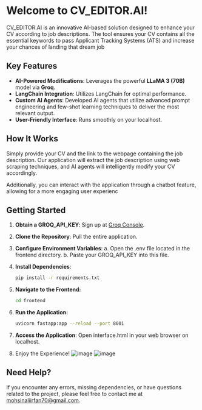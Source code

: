 # Welcome to CV_EDITOR.AI!

CV_EDITOR.AI is an innovative AI-based solution designed to enhance your CV according to job descriptions. The tool ensures your CV contains all the essential keywords to pass Applicant Tracking Systems (ATS) and increase your chances of landing that dream job

## Key Features

- **AI-Powered Modifications**: Leverages the powerful **LLaMA 3 (70B)** model via **Groq**.
- **LangChain Integration**: Utilizes LangChain for optimal performance.
- **Custom AI Agents**: Developed AI agents that utilize advanced prompt engineering and few-shot learning techniques to deliver the most relevant output.
- **User-Friendly Interface**: Runs smoothly on your localhost.

## How It Works

Simply provide your CV and the link to the webpage containing the job description. Our application will extract the job description using web scraping techniques, and AI agents will intelligently modify your CV accordingly.

Additionally, you can interact with the application through a chatbot feature, allowing for a more engaging user experienc

## Getting Started

1. **Obtain a GROQ_API_KEY**: Sign up at [Groq Console](https://console.groq.com/keys).
2. **Clone the Repository**: Pull the entire application.
3. **Configure Environment Variables**:
        a. Open the .env file located in the frontend directory.
        b. Paste your GROQ_API_KEY into this file.
   
5. **Install Dependencies**:
   ```bash
   pip install -r requirements.txt

6. **Navigate to the Frontend:**
   ```bash
   cd frontend

7. **Run the Application:**
   ```bash
   uvicorn fastapp:app --reload --port 8001

8. **Access the Application**: Open interface.html in your web browser on localhost.
9. Enjoy the Experience!
![image](https://github.com/user-attachments/assets/e91dd16a-ad98-4e48-8e81-929f6b5181bb)
![image](https://github.com/user-attachments/assets/150b6a33-4d1a-4586-add9-26c486a5a389)

## **Need Help?**
If you encounter any errors, missing dependencies, or have questions related to the project, please feel free to contact me at mohsinaliirfan70@gmail.com.


   
